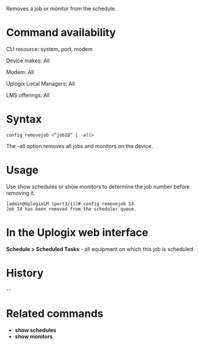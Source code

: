 <!-- 5.4 -->

Removes a job or monitor from the schedule.

# Command availability 

CLI resource: system, port, modem

Device makes: All

Modem: All

Uplogix Local Managers: All

LMS offerings: All

# Syntax 

```
config removejob <“jobID” | -all>
```

The -all option removes all jobs and monitors on the device.

# Usage 

Use show schedules or show monitors to determine the job number before removing it.

```
[admin@UplogixLM (port1/1)]# config removejob 14
Job 14 has been removed from the scheduler queue.
```

# In the Uplogix web interface

**Schedule > Scheduled Tasks** - all equipment on which this job is scheduled

# History 

--

# Related commands 

- **show schedules**
- **show monitors**
